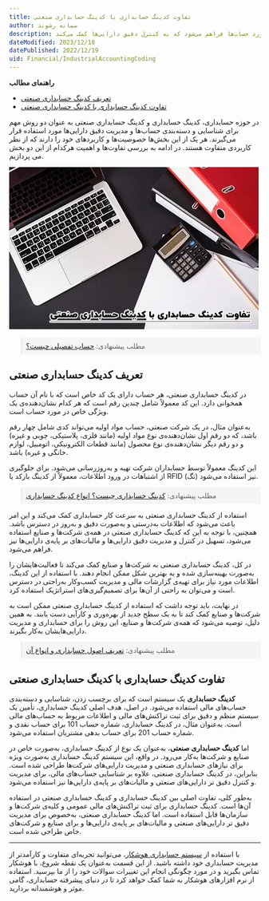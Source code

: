```yaml
---
title: تفاوت کدینگ حسابداری با کدینگ حسابداری صنعتی
author: سمانه رشوند
description: در این مقاله به بررسی تفاوت‌ها و کاربردهای دو سیستم کدینگ حسابداری و حسابداری صنعتی پرداخته‌ایم. در حسابداری صنعتی، با استفاده از کدهای خاص، اطلاعات دقیق و به‌روز در مورد حساب‌ها فراهم می‌شود که به کنترل دقیق دارایی‌ها کمک می‌کند.
dateModified: 2023/12/18
datePublished: 2022/12/19
uid: Financial/IndustrialAccountingCoding
---
```


**راهنمای مطالب**
- [تعریف کدینگ حسابداری صنعتی](#تعریف-کدینگ-حسابداری-صنعتی)
- [تفاوت کدینگ حسابداری با کدینگ حسابداری صنعتی](#تفاوت-کدینگ-حسابداری-با-کدینگ-حسابداری-صنعتی)

در حوزه حسابداری، کدینگ حسابداری و کدینگ حسابداری صنعتی به عنوان دو روش مهم برای شناسایی و دسته‌بندی حساب‌ها و مدیریت دقیق دارایی‌ها مورد استفاده قرار می‌گیرند. هر یک از این بخش‌ها خصوصیت‌ها و کاربردهای خود را دارند که از نظر کاربردی متفاوت هستند. در ادامه به بررسی تفاوت‌ها و اهمیت هرکدام از این دو بخش می پردازیم.

![آشنایی با انبارداری و بررسی مهم ترین نکات آن](./Images/IndustrialAccountingCoding.webp)

<blockquote style="background-color:#f5f5f5; padding:0.5rem">
مطلب پیشنهادی: <a href="https://www.hooshkar.com/Wiki/Accounting/DetailedAccount" target="_blank">حساب تفصیلی چیست؟
</a></blockquote>

## تعریف کدینگ حسابداری صنعتی

در کدینگ حسابداری صنعتی، هر حساب دارای یک کد خاص است که با نام آن حساب همخوانی دارد. این کد معمولاً شامل چندین رقم است که هر کدام نشان‌دهنده‌ی یک ویژگی خاص در مورد حساب است. 

به‌عنوان مثال، در یک شرکت صنعتی، حساب مواد اولیه می‌تواند کدی شامل چهار رقم باشد، که دو رقم اول نشان‌دهنده‌ی نوع مواد اولیه (مانند فلزی، پلاستیکی، چوبی و غیره) و دو رقم دیگر نشان‌دهنده‌ی نوع محصول (مانند قطعات الکترونیکی، اتومبیل، لوازم خانگی و غیره) باشد.

این کدینگ معمولاً توسط حسابداران شرکت تهیه و به‌روزرسانی می‌شود. برای جلوگیری از اشتباهات در ورود اطلاعات، معمولاً از کدینگ بارکد یا RFID (تگ) نیز استفاده می‌شود.

<blockquote style="background-color:#f5f5f5; padding:0.5rem">
مطلب پیشنهادی: <a href="https://www.hooshkar.com/Wiki/Accounting/FinancialCoding" target="_blank">کدینگ حسابداری چیست؟ انواع کدینگ حسابداری
</a></blockquote>

استفاده از کدینگ حسابداری صنعتی به‌ سرعت کار حسابداری کمک می‌کند و این امر باعث می‌شود که اطلاعات به‌درستی و به‌صورت دقیق و به‌روز در دسترس باشد. همچنین، با توجه به این که کدینگ حسابداری صنعتی در همه‌ی
شرکت‌ها و صنایع استفاده می‌شود، تسهیل در کنترل و مدیریت دقیق دارایی‌ها و مالیات‌های بر پایه‌ی دارایی‌ها نیز فراهم می‌شود.

در کل، کدینگ حسابداری صنعتی به شرکت‌ها و صنایع کمک می‌کند تا فعالیت‌هایشان را به‌صورت بهینه‌سازی شده و به بهترین شکل ممکن انجام دهند. با استفاده از این کدینگ، اطلاعات مورد نیاز برای تهیه‌ی گزارشات مالی و مدیریت کسب‌وکار به‌راحتی در دسترس است و می‌توان به راحتی از آن‌ها برای تصمیم‌گیری‌های استراتژیک استفاده کرد.

در نهایت، باید توجه داشت که استفاده از کدینگ حسابداری صنعتی ممکن است به شرکت‌ها و صنایع کمک کند تا به یک سطح جدید از بهره‌وری و کارآیی دست یابند. به همین دلیل، توصیه می‌شود که همه‌ی شرکت‌ها و صنایع، این روش را برای حسابداری و مدیریت دارایی‌هایشان به‌کار بگیرند.


<blockquote style="background-color:#f5f5f5; padding:0.5rem">
مطلب پیشنهادی: <a href="https://www.hooshkar.com/Wiki/Financial/AccountingPrinciples" target="_blank">تعریف اصول حسابداری و انواع آن
</a></blockquote>


## تفاوت کدینگ حسابداری با کدینگ حسابداری صنعتی

**کدینگ حسابداری** یک سیستم است که برای برچسب زدن، شناسایی و دسته‌بندی حساب‌های مالی استفاده می‌شود. در اصل، هدف اصلی کدینگ حسابداری، تأمین یک سیستم منظم و دقیق برای ثبت تراکنش‌های مالی و اطلاعات مربوط به حساب‌های مالی است. به‌عنوان مثال، در کدینگ حسابداری، شماره حساب 101 برای حساب نقدی و شماره حساب 201 برای حساب بدهی مشتریان استفاده می‌شود.

اما **کدینگ حسابداری صنعتی**، به‌عنوان یک نوع از کدینگ حسابداری، به‌صورت خاص در صنایع و شرکت‌ها به‌کار می‌رود. در واقع، این سیستم کدینگ حسابداری به‌صورت ویژه برای نیازهای حسابداری صنعتی و مدیریت دارایی‌های شرکت‌ها طراحی شده است. بنابراین، در کدینگ حسابداری صنعتی، علاوه بر شناسایی حساب‌های مالی، برای مدیریت و کنترل دقیق تر دارایی‌های صنعتی و مالیات‌های بر پایه‌ی دارایی‌ها نیز استفاده می‌شود.

به‌طور کلی، تفاوت اصلی بین کدینگ حسابداری و کدینگ حسابداری صنعتی در استفاده آن‌ها است. کدینگ حسابداری برای ثبت تراکنش‌های مالی عمومی و کلیه‌ی شرکت‌ها و سازمان‌ها قابل استفاده است. اما کدینگ حسابداری صنعتی، به‌خصوص برای مدیریت دقیق تر دارایی‌های صنعتی و مالیات‌های بر پایه‌ی دارایی‌ها و برای صنایع و شرکت‌های خاص طراحی شده است.

--------
با استفاده از <a href="https://www.hooshkar.com/Software/Sayan/Module/Accounting" target="_blank">سیستم حسابداری هوشکار</a>، می‌توانید تجربه‌ای متفاوت و کارآمدتر از مدیریت حسابداری خود داشته باشید. از این قسمت به‌عنوان یک نقطه شروع، با هوشکار تماس بگیرید و در مورد چگونگی انجام این تغییرات سوالات خود را از ما بپرسید. استفاده از نرم افزارهای هوشکار به شما کمک خواهد کرد تا در دنیای پیشرفته حسابداری، گامی موثر و هوشمندانه بردارید.